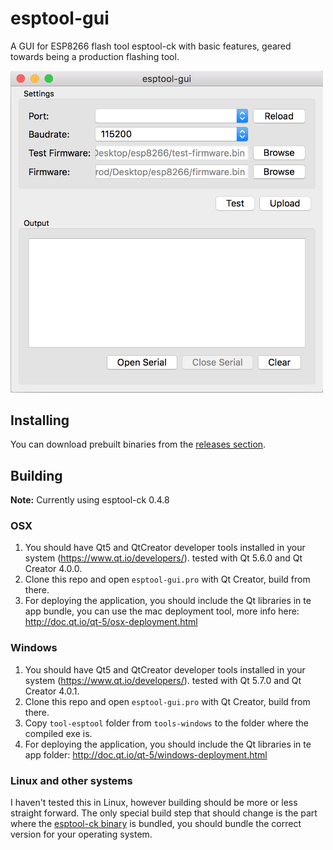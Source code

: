 # esptool-gui

A GUI for ESP8266 flash tool esptool-ck with basic features, geared towards being a production flashing tool.

<img src="esptool-gui-screenshot.png?raw=true" alt="esptool-gui screenshot" width="500px">

## Installing

You can download prebuilt binaries from the [releases section](https://github.com/Rodmg/esptool-gui/releases).

## Building

**Note:** Currently using esptool-ck 0.4.8

### OSX

1. You should have Qt5 and QtCreator developer tools installed in your system (https://www.qt.io/developers/). tested with Qt 5.6.0 and Qt Creator 4.0.0.
2. Clone this repo and open ``esptool-gui.pro`` with Qt Creator, build from there.
3. For deploying the application, you should include the Qt libraries in te app bundle, you can use the mac deployment tool, more info here: http://doc.qt.io/qt-5/osx-deployment.html

### Windows

1. You should have Qt5 and QtCreator developer tools installed in your system (https://www.qt.io/developers/). tested with Qt 5.7.0 and Qt Creator 4.0.1.
2. Clone this repo and open ``esptool-gui.pro`` with Qt Creator, build from there.
3. Copy ``tool-esptool`` folder from ``tools-windows`` to the folder where the compiled exe is.
4. For deploying the application, you should include the Qt libraries in te app folder: http://doc.qt.io/qt-5/windows-deployment.html

### Linux and other systems

I haven't tested this in Linux, however building should be more or less straight forward. The only special build step that should change is the part where the [esptool-ck binary](https://github.com/igrr/esptool-ck/releases) is bundled, you should bundle the correct version for your operating system.